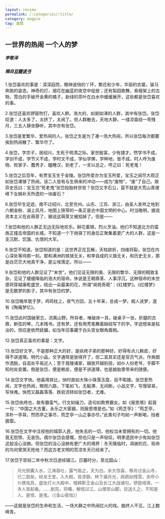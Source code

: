 ```yaml
---
layout: review
permalink: /:categories/:title/
category: magpie
tag: 喜鹊
---
```


## 一世界的热闹 一个人的梦

##### 李敬泽

##### 摘自[豆瓣读书](https://book.douban.com/review/5405406/)



1.张岱喜欢的事是：深深庭院，眼神波俏的丫环，繁花和少年，华丽的衣裳，骏马奔跑的姿态，神奇的灯，烟花在幽蓝的夜空中绽放；还有梨园歌舞，紫檀架上的古物，雪白的手破开金黄的橘子，新绿的茶叶在白水中缓缓展开，这些都是张岱喜欢的事。

2.张岱还喜欢锣鼓吹打，喜欢人群。浩大的、如粥如沸的人群，其中有张岱。张岱叹道：人太多了，太挤了，太闹了。但人群散去，天地大静，一缕凉笛绕一弯残月，三五人静坐静听，其中亦有张岱。

3.张岱是爱繁华、爱热闹的人。张岱之生是为了凑一场大热闹，所以张岱每次都要挨到热闹散了、繁华尽了。

4.张岱，字宗子，居绍兴，生死于明清之际。家世殷富，少有捷才。然学书不成，学剑不成，学节义不成，学时文不成，学仙学佛，学种地，皆不成。时人呼为废物、败家子、蠢秀才、瞌睡汉，到老了，一言以总之，呼之曰：死老鬼！

5.张岱之后百年，有贾宝玉生于金陵。张岱所爱亦为宝玉所爱，宝玉之阅尽大观正如张岱凑够了热闹。该二人皆有与生俱来的冲动——成为“废物”，“废”了自己。故异史氏曰：宝玉岂“死老鬼”张岱投胎转世欤？张岱又字石公，莫不就是大荒山青埂峰下女娲补天所遗的一块废石？

6.张岱毕生足迹，南不过绍兴，北至兖州。山东、江苏、浙江，由圣人发祥之地到六朝金粉、湖上风月，地图上狭窄的一条正是古中国文明的中心。时当晚明，据说资本主义在此萌芽了，据说这萌芽又被掐掉了。但是——

7.张岱和他的人群正无边无际地欢乐。鲜花着锦，烈火烹油。他们不知道北方的蛮族正撞击帝国的长城，不知道一个下岗驿丁的身后正聚集着更广大的人群，这是一支沉默、饥饿、仇恨的大军。

8.张岱不知道。张岱知道的是：这世界正在瓦解，天柱欲折，四维将裂，张岱在内心深处等待那一刻。那和满洲的铁骑无关，和李自成的义旗无关，和历史无关，那是白茫茫大地真干净，是尘埃落定。所以——

9.张岱和他的人群见证了“末世”。他们见证无限的美、无限的繁华、无限的精致复杂，见证了缓缓降临的浩大的宿命。休说是王朝鼎革、人事浮沉，这种宿命的末世感将穿越康乾盛世，结出一朵最美的花，所谓“阆苑奇葩”：《红楼梦》。《红楼梦》是无数梦的影子，其中有张岱的梦。

10.张岱晚年耽于梦。鸡鸣枕上，夜气方回，五十年来，总成一梦。痴人说梦，遂有《陶庵梦忆》。

11.张岱此时国破家忘，流离山野。所存者，唯破床一具，破桌子一张，折腿的古鼎，断弦的琴，几本残书。还有梦。还有用秃笔蘸着缺砚写下的字。字迹想来是枯淡的，但应是依然妩媚，如当年旧事藏于白头宫女眼角眉梢。

12.张岱真正喜欢的事是：文字。

13.张岱好文字。不是那种正大的好，是纨绔子弟的那种好。好得有点儿赖皮，好得不讲道理。明代小品，文字通常是放得开了，但二袁其实还是官员气派，作爽朗作洒脱，自高处平易近人；至于竟陵诸家，越放开越别扭，如仆人扮老爷，手脚不知何处安置。倒是张岱，便是赖皮，便是不讲道理，也是娘胎里带来的随便。

14.张岱文字快。他喜用排比，快时直如大珠小珠落玉盘，目不暇接。张岱爱热闹，文字也热闹，眼观六路，下笔如飞，无黏滞、无间断。小品文字，写慢容易，写快难。快而又磊磊落落、跌宕流转如张岱者，尤难。

15.张岱纨绔也，故有霸蛮气。行文如操刀，造句如欺男霸女。如《报恩塔》起首一句：“中国之大古董，永乐之大窑器，则报恩塔是也。”如《筠芝亭》：“筠芝亭，浑朴一亭耳，然而亭之事尽，筠芝亭一山之事亦尽。”此类句子均如一声断喝，挡者披靡。

16.张岱在文字中注视他的城郭人民，他失去的一切，他权当未曾拥有的一切。他竟无怨愤、无哀伤。偶尔张岱会感慨，但也只是一声轻叹。明季遗民中少有如张岱这般没心没肺。但张岱的没心没肺有更广大的境界：冬天降临时，凋谢的花、殒命的鸟何曾哭天抢地？而这古老文明的荒凉冬天已经来了。

17.张岱于崇祯二年中秋次日途经镇江。日暮时分，至北固山：

>   月光倒囊入水，江涛吞吐，露气吸之，天为白。余大惊喜，移舟过金山寺，已二鼓矣，经龙王堂，入大殿，皆漆静。林下漏月光，疏疏如残雪。余呼小仆携戏具，盛张灯火大殿中，唱韩靳王金山及长江大战诸句，锣鼓喧填，一寺人皆起看。……剧完，将曙，解缆过江。山僧至山脚，目送久之，不知是人、是怪、是鬼。（《金山夜戏》）

——这就是张岱的生命和生活，一场大静之中热闹红火的戏。曲终人不见，江上数峰青。